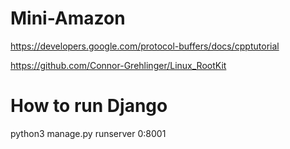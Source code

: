 # Mini-Amazon
https://developers.google.com/protocol-buffers/docs/cpptutorial


https://github.com/Connor-Grehlinger/Linux_RootKit


# How to run Django
python3 manage.py runserver 0:8001
